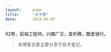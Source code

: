 ```yaml
---
layout:     page
title:      "关于我"
date:       2016-05-07
---
```


92男，前端工程师。兴趣广泛，爱折腾，酷爱骑行。

> 本博客文章主要分享于技术笔记。